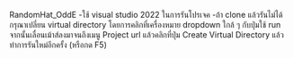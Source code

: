 RandomHat_OddE
-ใช้ visual studio 2022 ในการรันโปรเจค
-ถ้า clone แล้วรันไม่ได้ กรุณาเปลี่ยน virtual directory โดยการคลิกที่เครื่องหมาย dropdown ใกล้ ๆ กับปุ่มใช้ run จากนั้นเลื่อนเม้าส์ลงมาจนถึงเมนู Project url แล้วคลิกที่ปุ่ม Create Virtual Directory แล้วทำการรันใหม่อีกครั้ง (หรือกด F5)
